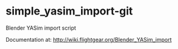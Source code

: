 # simple_yasim_import-git
Blender YASim import script

Documentation at: http://wiki.flightgear.org/Blender_YASim_import
